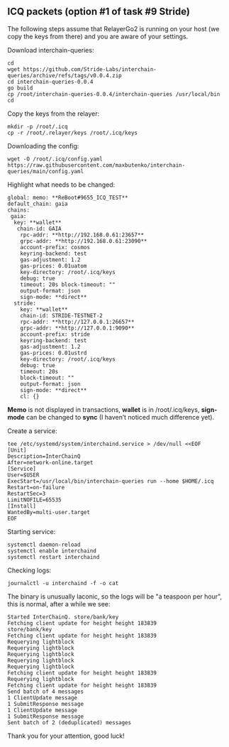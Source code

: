 ## ICQ packets (option #1 of task #9 Stride)


The following steps assume that RelayerGo2 is running on your host (we copy the keys from there) and you are aware of your settings.

Download interchain-queries:

    cd
    wget https://github.com/Stride-Labs/interchain-queries/archive/refs/tags/v0.0.4.zip
    cd interchain-queries-0.0.4
    go build
    cp /root/interchain-queries-0.0.4/interchain-queries /usr/local/bin
    cd

Copy the keys from the relayer:

    mkdir -p /root/.icq
    cp -r /root/.relayer/keys /root/.icq/keys

Downloading the config:

    wget -O /root/.icq/config.yaml https://raw.githubusercontent.com/maxbutenko/interchain-queries/main/config.yaml

Highlight what needs to be changed:

    
    global: memo: **ReBoot#9655_ICQ_TEST** 
    default_chain: gaia 
    chains:
     gaia:
      key: **wallet**
       chain-id: GAIA
        rpc-addr: **http://192.168.0.61:23657** 
        grpc-addr: **http://192.168.0.61:23090** 
        account-prefix: cosmos 
        keyring-backend: test 
        gas-adjustment: 1.2 
        gas-prices: 0.01uatom 
        key-directory: /root/.icq/keys 
        debug: true 
        timeout: 20s block-timeout: "" 
        output-format: json 
        sign-mode: **direct** 
      stride: 
        key: **wallet** 
        chain-id: STRIDE-TESTNET-2
        rpc-addr: **http://127.0.0.1:26657**
        grpc-addr: **http://127.0.0.1:9090**
        account-prefix: stride 
        keyring-backend: test 
        gas-adjustment: 1.2 
        gas-prices: 0.01ustrd 
        key-directory: /root/.icq/keys 
        debug: true 
        timeout: 20s 
        block-timeout: "" 
        output-format: json 
        sign-mode: **direct** 
        cl: {}

**Memo** is not displayed in transactions, **wallet** is in /root/.icq/keys, **sign-mode** can be changed to **sync** (I haven’t noticed much difference yet).

Create a service:

    tee /etc/systemd/system/interchaind.service > /dev/null <<EOF
    [Unit]
    Description=InterChainQ
    After=network-online.target
    [Service]
    User=$USER
    ExecStart=/usr/local/bin/interchain-queries run --home $HOME/.icq
    Restart=on-failure
    RestartSec=3
    LimitNOFILE=65535
    [Install]
    WantedBy=multi-user.target
    EOF

Starting service:

    systemctl daemon-reload
    systemctl enable interchaind
    systemctl restart interchaind

Checking logs:

    journalctl -u interchaind -f -o cat

The binary is unusually laconic, so the logs will be "a teaspoon per hour", this is normal, after a while we see:

    Started InterChainQ. store/bank/key 
    Fetching client update for height height 183839 
    store/bank/key 
    Fetching client update for height height 183839 
    Requerying lightblock 
    Requerying lightblock
    Requerying lightblock 
    Requerying lightblock 
    Requerying lightblock 
    Fetching client update for height height 183839 
    Requerying lightblock 
    Fetching client update for height height 183839
    Send batch of 4 messages 
    1 ClientUpdate message 
    1 SubmitResponse message 
    1 ClientUpdate message 
    1 SubmitResponse message 
    Sent batch of 2 (deduplicated) messages

Thank you for your attention, good luck!

